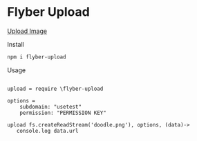 # Flyber Upload 

[Upload Image](https://cdn.elegantthemes.com/blog/wp-content/uploads/2014/10/UploadLimit-Header.png)

Install

```Bash
npm i flyber-upload
```

Usage

```Livescript

upload = require \flyber-upload

options = 
    subdomain: "usetest"
    permission: "PERMISSION KEY"

upload fs.createReadStream('doodle.png'), options, (data)->
   console.log data.url
```